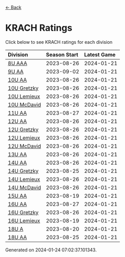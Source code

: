 [<- Back](../readme.md)
# KRACH Ratings
Click below to see KRACH ratings for each division

| Division | Season Start | Latest Game |
| :-- | :-- | :-- |
| [8U AAA](8U-AAA-ratings.md) | 2023-08-26 | 2024-01-21 |
| [9U AA](9U-AA-ratings.md) | 2023-09-02 | 2024-01-21 |
| [10U AA](10U-AA-ratings.md) | 2023-08-26 | 2024-01-21 |
| [10U Gretzky](10U-Gretzky-ratings.md) | 2023-08-26 | 2024-01-21 |
| [10U Lemieux](10U-Lemieux-ratings.md) | 2023-08-26 | 2024-01-21 |
| [10U McDavid](10U-McDavid-ratings.md) | 2023-08-26 | 2024-01-21 |
| [11U AA](11U-AA-ratings.md) | 2023-08-27 | 2024-01-21 |
| [12U AA](12U-AA-ratings.md) | 2023-08-26 | 2024-01-21 |
| [12U Gretzky](12U-Gretzky-ratings.md) | 2023-08-26 | 2024-01-21 |
| [12U Lemieux](12U-Lemieux-ratings.md) | 2023-08-26 | 2024-01-21 |
| [12U McDavid](12U-McDavid-ratings.md) | 2023-08-26 | 2024-01-21 |
| [13U AA](13U-AA-ratings.md) | 2023-08-26 | 2024-01-21 |
| [14U AA](14U-AA-ratings.md) | 2023-08-26 | 2024-01-21 |
| [14U Gretzky](14U-Gretzky-ratings.md) | 2023-08-25 | 2024-01-21 |
| [14U Lemieux](14U-Lemieux-ratings.md) | 2023-08-26 | 2024-01-21 |
| [14U McDavid](14U-McDavid-ratings.md) | 2023-08-26 | 2024-01-21 |
| [15U AA](15U-AA-ratings.md) | 2023-08-19 | 2024-01-21 |
| [16U AA](16U-AA-ratings.md) | 2023-08-27 | 2024-01-21 |
| [16U Gretzky](16U-Gretzky-ratings.md) | 2023-08-26 | 2024-01-21 |
| [16U Lemieux](16U-Lemieux-ratings.md) | 2023-08-19 | 2024-01-21 |
| [18U A](18U-A-ratings.md) | 2023-08-20 | 2024-01-21 |
| [18U AA](18U-AA-ratings.md) | 2023-08-25 | 2024-01-21 |

Generated on 2024-01-24 07:02:37.101343.

